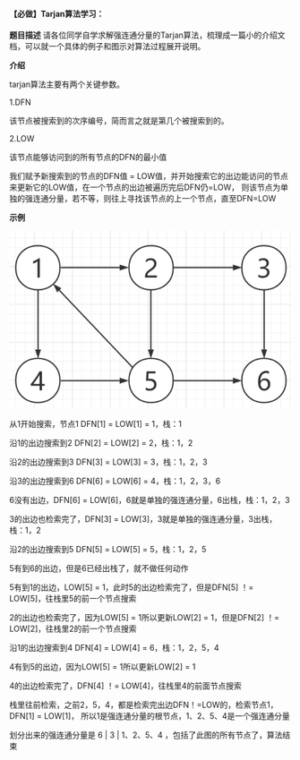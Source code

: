 #### 【必做】Tarjan算法学习：
**题目描述**
请各位同学⾃学求解强连通分量的Tarjan算法，梳理成⼀篇⼩的介绍⽂档，可以就⼀个具体的例⼦和图示对算法过程展开说明。

**介绍**

tarjan算法主要有两个关键参数。

1.DFN

该节点被搜索到的次序编号，简而言之就是第几个被搜索到的。

2.LOW

该节点能够访问到的所有节点的DFN的最小值

我们赋予新搜索到的节点的DFN值 = LOW值，并开始搜索它的出边能访问的节点来更新它的LOW值，在一个节点的出边被遍历完后DFN仍=LOW，
则该节点为单独的强连通分量，若不等，则往上寻找该节点的上一个节点，直至DFN=LOW

**示例**

![](https://github.com/EzrealZoe/Protoss/raw/master/tarjan.png)

从1开始搜索，节点1 DFN[1] = LOW[1] = 1，栈：1

沿1的出边搜索到2 DFN[2] = LOW[2] = 2，栈：1，2

沿2的出边搜索到3 DFN[3] = LOW[3] = 3，栈：1，2，3

沿3的出边搜索到6 DFN[6] = LOW[6] = 4，栈：1，2，3，6

6没有出边，DFN[6] = LOW[6]，6就是单独的强连通分量，6出栈，栈：1，2，3

3的出边也检索完了，DFN[3] = LOW[3]，3就是单独的强连通分量，3出栈，栈：1，2

沿2的出边搜索到5 DFN[5] = LOW[5] = 5，栈：1，2，5

5有到6的出边，但是6已经出栈了，就不做任何动作

5有到1的出边，LOW[5] = 1，此时5的出边检索完了，但是DFN[5] ！= LOW[5]，往栈里5的前一个节点搜索

2的出边也检索完了，因为LOW[5] = 1所以更新LOW[2] = 1，但是DFN[2] ！= LOW[2]，往栈里2的前一个节点搜索

沿1的出边搜索到4 DFN[4] = LOW[4] = 6，栈：1，2，5，4

4有到5的出边，因为LOW[5] = 1所以更新LOW[2] = 1

4的出边检索完了，DFN[4] ！= LOW[4]，往栈里4的前面节点搜索

栈里往前检索，之前2，5，4，都是检索完出边DFN！=LOW的，检索节点1，DFN[1] = LOW[1]，
所以1是强连通分量的根节点，1、2、5、4是一个强连通分量

划分出来的强连通分量是 6 | 3 | 1、2、5、4   ，包括了此图的所有节点了，算法结束
